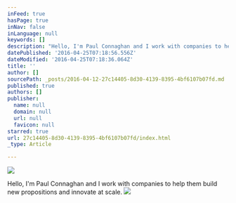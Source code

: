 ```yaml
---
inFeed: true
hasPage: true
inNav: false
inLanguage: null
keywords: []
description: "Hello, I'm Paul Connaghan and I work with companies to help them build new propositions and innovate at scale."
datePublished: '2016-04-25T07:18:56.556Z'
dateModified: '2016-04-25T07:18:36.064Z'
title: ''
author: []
sourcePath: _posts/2016-04-12-27c14405-8d30-4139-8395-4bf6107b07fd.md
published: true
authors: []
publisher:
  name: null
  domain: null
  url: null
  favicon: null
starred: true
url: 27c14405-8d30-4139-8395-4bf6107b07fd/index.html
_type: Article

---
```

![](https://the-grid-user-content.s3-us-west-2.amazonaws.com/dadbc8b6-7762-4d61-b67a-56f0a2ea8536.jpg)

Hello, I'm Paul Connaghan and I work with companies to help them build new propositions and innovate at scale.
![](https://the-grid-user-content.s3-us-west-2.amazonaws.com/f5fcde48-051a-46af-a125-33fef5bc1626.png)